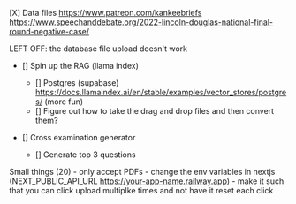 [X] Data files
https://www.patreon.com/kankeebriefs
https://www.speechanddebate.org/2022-lincoln-douglas-national-final-round-negative-case/

LEFT OFF: the database file upload doesn't work 


- [] Spin up the RAG (llama index)
    - [] Postgres (supabase)
        https://docs.llamaindex.ai/en/stable/examples/vector_stores/postgres/ (more fun)
    - [] Figure out how to take the drag and drop files and then convert them?  


- [] Cross examination generator
    - [] Generate top 3 questions




    
      




Small things (20)
    - only accept PDFs
    - change the env variables in nextjs (NEXT_PUBLIC_API_URL https://your-app-name.railway.app)
    - make it such that you can click upload multiplke times and not have it reset each click  